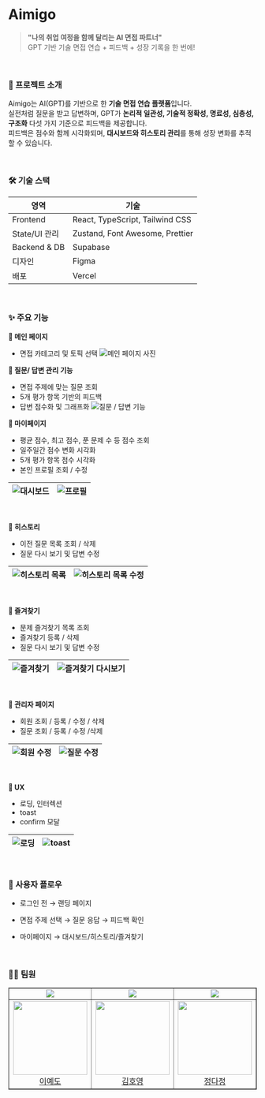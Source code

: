 # Aimigo

> **"나의 취업 여정을 함께 달리는 AI 면접 파트너"** <br/>
> GPT 기반 기술 면접 연습 + 피드백 + 성장 기록을 한 번에!

<br/>

### 📌 프로젝트 소개

Aimigo는 AI(GPT)를 기반으로 한 **기술 면접 연습 플랫폼**입니다.
<br/>
실전처럼 질문을 받고 답변하며, GPT가 **논리적 일관성, 기술적 정확성, 명료성, 심층성, 구조화** 다섯 가지 기준으로 피드백을 제공합니다.
<br/>
피드백은 점수와 함께 시각화되며, **대시보드와 히스토리 관리**를 통해 성장 변화를 추적할 수 있습니다.

<br/>

### 🛠️ 기술 스택

| 영역          | 기술                            |
| ------------- | ------------------------------- |
| Frontend      | React, TypeScript, Tailwind CSS |
| State/UI 관리 | Zustand, Font Awesome, Prettier |
| Backend & DB  | Supabase                        |
| 디자인        | Figma                           |
| 배포          | Vercel                          |

<br/>

### ✨ 주요 기능

**🔹 메인 페이지**

- 면접 카테고리 및 토픽 선택
  ![메인 페이지 사진](https://i.postimg.cc/XYyfGTYC/image.png)

**🔹 질문/ 답변 관리 기능**

- 면접 주제에 맞는 질문 조회
- 5개 평가 항목 기반의 피드백
- 답변 점수화 및 그래프화
  ![질문 / 답변 기능](https://i.postimg.cc/L8CsSXpk/image.png)

**🔹 마이페이지**

- 평균 점수, 최고 점수, 푼 문제 수 등 점수 조회
- 일주일간 점수 변화 시각화
- 5개 평가 항목 점수 시각화
- 본인 프로필 조회 / 수정

| ![대시보드](https://i.postimg.cc/7ZMgnSSH/image.png) | ![프로필](https://i.postimg.cc/15WSnjjs/image.png) |
| ---------------------------------------------------- | -------------------------------------------------- |

<br/>

**🔹 히스토리**

- 이전 질문 목록 조회 / 삭제
- 질문 다시 보기 및 답변 수정

| ![히스토리 목록](https://i.postimg.cc/tTwyV753/image.png) | ![히스토리 목록 수정](https://i.postimg.cc/fTkmNP31/image.png) |
| --------------------------------------------------------- | -------------------------------------------------------------- |

<br/>

**🔹 즐겨찾기**

- 문제 즐겨찾기 목록 조회
- 즐겨찾기 등록 / 삭제
- 질문 다시 보기 및 답변 수정

| ![즐겨찾기](https://i.postimg.cc/j5g23sh2/image.png) | ![즐겨찾기 다시보기](https://i.postimg.cc/pVmKN754/image.png) |
| ---------------------------------------------------- | ------------------------------------------------------------- |

<br/>

**🔹 관리자 페이지**

- 회원 조회 / 등록 / 수정 / 삭제
- 질문 조회 / 등록 / 수정 /삭제

| ![회원 수정](https://i.postimg.cc/9MWcjvf9/2025-07-15-2-50-39.png) | ![질문 수정](https://i.postimg.cc/fyyZVmmT/image.png) |
| ------------------------------------------------------------------ | ----------------------------------------------------- |

<br/>

**🔹 UX**

- 로딩, 인터렉션
- toast
- confirm 모달

| ![로딩](https://i.postimg.cc/BQbRHJyb/image.png) | ![toast](https://i.postimg.cc/jqFMVPgq/image.png) |
| ------------------------------------------------ | ------------------------------------------------- |

<br/>

### 🧩 사용자 플로우

- 로그인 전 → 랜딩 페이지

- 면접 주제 선택 → 질문 응답 → 피드백 확인

- 마이페이지 → 대시보드/히스토리/즐겨찾기

<br/>

### 🧑‍💻 팀원

<table  border="1">
    <td align="center">
        <img src="https://img.shields.io/badge/Frontend-61DAFB?style=for-the-badge&logo=react&logoColor=white"></img>
    </td>
     <td align="center">
        <img src="https://img.shields.io/badge/Frontend-61DAFB?style=for-the-badge&logo=react&logoColor=white"></img>
    </td>
 <td align="center">
        <img src="https://img.shields.io/badge/Frontend-61DAFB?style=for-the-badge&logo=react&logoColor=white"></img>
    </td>
    <tr>
        <td align="center">
            <img width=150 src ="https://avatars.githubusercontent.com/u/195626214?v=4"> <br/>
            <a href="https://github.com/ydsic">이예도</a>
        </td>
        <td align="center">
            <img width=150 src="https://avatars.githubusercontent.com/u/65858323?v=4"> <br/>
            <a href="https://github.com/kim-hoyoung">김호영</a>
        </td>
 <td align="center">
            <img width=150 src="https://avatars.githubusercontent.com/u/128393983?v=4"> <br/>
            <a href="https://github.com/daj3on9">정다정</a>
        </td>
    </tr>
</table>

